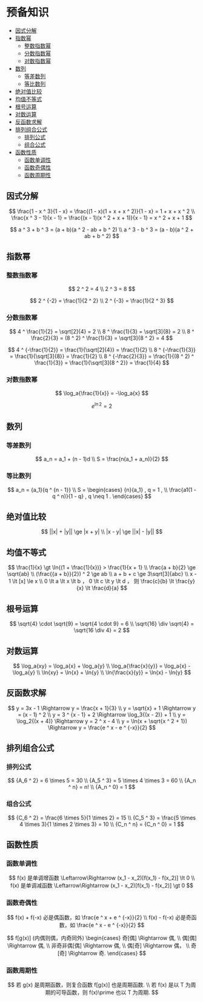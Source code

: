 # 预备知识

* [因式分解](#因式分解)
* [指数幂](#指数幂)
  * [整数指数幂](#整数指数幂)
  * [分数指数幂](#分数指数幂)
  * [对数指数幂](#对数指数幂)
* [数列](#数列)
  * [等差数列](#等差数列)
  * [等比数列](#等比数列)
* [绝对值比较](#绝对值比较)
* [均值不等式](#均值不等式)
* [根号运算](#根号运算)
* [对数运算](#对数运算)
* [反函数求解](#反函数求解)
* [排列组合公式](#排列组合公式)
  * [排列公式](#排列公式)
  * [组合公式](#组合公式)
* [函数性质](#函数性质)
  * [函数单调性](#函数单调性)
  * [函数奇偶性](#函数奇偶性)
  * [函数周期性](#函数周期性)


## 因式分解

$$
\frac{1 - x ^ 3}{1 - x} = \frac{(1 - x)(1 + x + x ^ 2)}{1 - x} = 1 + x + x ^ 2
\\
\frac{x ^ 3 - 1}{x - 1} = \frac{(x - 1)(x ^ 2 + x + 1)}{x - 1} = x ^ 2 + x + 1
$$

$$
a ^ 3 + b ^ 3 = (a + b)(a ^ 2 - ab + b ^ 2)
\\
a ^ 3 - b ^ 3 = (a - b)(a ^ 2 + ab + b ^ 2)
$$

## 指数幂

### 整数指数幂

$$
2 ^ 2 = 4
\\
2 ^ 3 = 8
$$

$$
2 ^ {-2} = \frac{1}{2 ^ 2}
\\
2 ^ {-3} = \frac{1}{2 ^ 3}
$$

### 分数指数幂

$$
4 ^ \frac{1}{2} = \sqrt[2]{4} = 2
\\
8 ^ \frac{1}{3} = \sqrt[3]{8} = 2
\\
8 ^ \frac{2}{3} = (8 ^ 2) ^ \frac{1}{3} = \sqrt[3]{8 ^ 2} = 4
$$

$$
4 ^ {-\frac{1}{2}} = \frac{1}{\sqrt[2]{4}} = \frac{1}{2}
\\
8 ^ {-\frac{1}{3}} = \frac{1}{\sqrt[3]{8}} = \frac{1}{2}
\\
8 ^ {-\frac{2}{3}} = \frac{1}{(8 ^ 2) ^ \frac{1}{3}} = \frac{1}{\sqrt[3]{8 ^ 2}} = \frac{1}{4}
$$

### 对数指数幂

$$
\log_a{\frac{1}{x}} = -\log_a{x}
$$

$$
e ^ {\ln{2}} = 2
$$

## 数列

### 等差数列

$$
a_n = a_1 + (n - 1)d
\\
S = \frac{n(a_1 + a_n)}{2}
$$

### 等比数列

$$
a_n = {a_1}{q ^ {n - 1}}
\\
S = \begin{cases}
{n}{a_1} , q = 1 ,
\\
\frac{a1(1 - q ^ n)}{1 - q} , q \neq 1 .
\end{cases}
$$

## 绝对值比较

$$
||x| + |y|| \ge |x + y|
\\
|x - y| \ge ||x| - |y||
$$



## 均值不等式

$$
\frac{1}{x} \gt \ln{(1 + \frac{1}{x})} > \frac{1}{x + 1}
\\
\frac{a + b}{2} \ge \sqrt{ab}
\\
(\frac{{a + b}}{2}) ^ 2 \ge ab
\\
a + b + c \ge 3\sqrt[3]{abc}
\\
x - 1 \lt [x] \le x
\\
0 \lt a \lt x \lt b ， 0 \lt c \lt y \lt d ， 则 \frac{c}{b} \lt \frac{y}{x} \lt \frac{d}{a}
$$

## 根号运算

$$
\sqrt{4} \cdot \sqrt{9} = \sqrt{4 \cdot 9} = 6
\\
\sqrt{16} \div \sqrt{4} = \sqrt{16 \div 4} = 2
$$

## 对数运算

$$
\log_a{xy} = \log_a{x} + \log_a{y}
\\
\log_a{\frac{x}{y}} = \log_a{x} - \log_a{y}
\\
\ln{xy} = \ln{x} + \ln{y}
\\
\ln{\frac{x}{y}} = \ln{x} - \ln{y}
$$

## 反函数求解

$$
y = 3x - 1 \Rightarrow y = \frac{x + 1}{3}
\\
y = \sqrt{x} + 1 \Rightarrow y = (x - 1) ^ 2
\\
y = 3 ^ {x - 1} + 2 \Rightarrow \log_3{(x - 2)} + 1
\\
y = \log_2{(x + 4)} \Rightarrow y = 2 ^ x - 4
\\
y = \ln(x + \sqrt{x ^ 2 + 1}) \Rightarrow y = \frac{e ^ x - e ^ {-x}}{2}
$$

## 排列组合公式

### 排列公式

$$
{A_6 ^ 2} = 6 \times 5 = 30
\\
{A_5 ^ 3} = 5 \times 4 \times 3 = 60
\\
{A_n ^ n} = n!
\\
{A_n ^ 0} = 1
$$

### 组合公式

$$
{C_6 ^ 2} = \frac{6 \times 5}{1 \times 2} = 15
\\
{C_5 ^ 3} = \frac{5 \times 4 \times 3}{1 \times 2 \times 3} = 10
\\
{C_n ^ n} = {C_n ^ 0} = 1
$$

## 函数性质

### 函数单调性

$$
f(x) 是单调增函数 \Leftarrow\Rightarrow (x_1 - x_2)[f(x_1) - f(x_2)] \lt 0
\\
f(x) 是单调减函数 \Leftarrow\Rightarrow (x_1 - x_2)[f(x_1) - f(x_2)] \gt 0
$$

### 函数奇偶性

$$
f(x) + f(-x) 必是偶函数，如 \frac{e ^ x + e ^ {-x}}{2}
\\
f(x) - f(-x) 必是奇函数，如 \frac{e ^ x - e ^ {-x}}{2}
$$

$$
f[g(x)] (内偶则偶，内奇同外) \begin{cases}
奇[偶] \Rightarrow 偶,
\\
偶[偶] \Rightarrow 偶,
\\
非奇非偶[偶] \Rightarrow 偶,
\\
偶[奇] \Rightarrow 偶，
\\
奇[奇] \Rightarrow 奇.
\end{cases}
$$

### 函数周期性

$$
若 g(x) 是周期函数，则复合函数 f[g(x)] 也是周期函数.
\\
若 f(x) 是以 T 为周期的可导函数，则 f(x)\prime 也以 T 为周期.
$$



